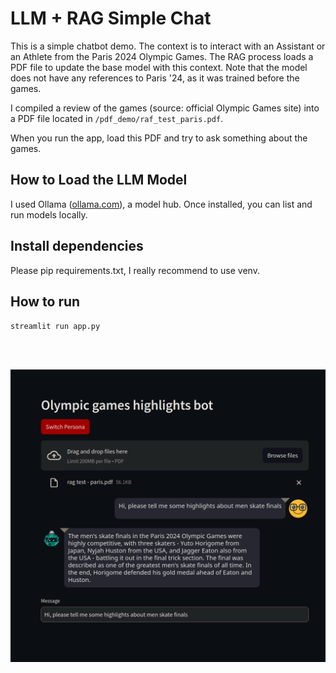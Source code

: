 # LLM + RAG Simple Chat

This is a simple chatbot demo. The context is to interact with an Assistant or an Athlete from the Paris 2024 Olympic Games. The RAG process loads a PDF file to update the base model with this context. Note that the model does not have any references to Paris '24, as it was trained before the games.

I compiled a review of the games (source: official Olympic Games site) into a PDF file located in `/pdf_demo/raf_test_paris.pdf`.

When you run the app, load this PDF and try to ask something about the games.

## How to Load the LLM Model

I used Ollama ([ollama.com](https://ollama.com/)), a model hub. Once installed, you can list and run models locally.

## Install dependencies

Please pip requirements.txt, I really recommend to use venv.

## How to run

`streamlit run app.py`


</br>
</br>

![image](/pdf_demo/image.png) 